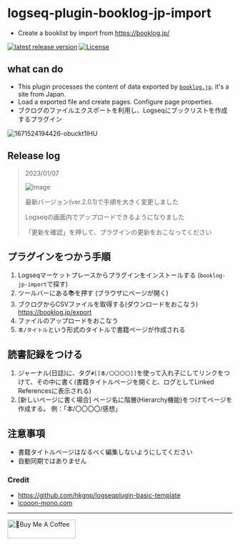 # logseq-plugin-booklog-jp-import

- Create a booklist by import from <https://booklog.jp/>

[![latest release version](https://img.shields.io/github/v/release/YU000jp/logseq-plugin-booklog-jp-import)](https://github.com/YU000jp/logseq-plugin-booklog-jp-import/releases)
[![License](https://img.shields.io/github/license/YU000jp/logseq-plugin-booklog-jp-import?color=blue)](https://github.com/YU000jp/logseq-plugin-booklog-jp-import/blob/main/LICENSE)

## what can  do

- This plugin processes the content of data exported by [`booklog.jp`](https://booklog.jp/). it's a site from Japan.
- Load a exported file and create pages. Configure page properties.
- ブクログのファイルエクスポートを利用し、Logseqにブックリストを作成するプラグイン

![1671524194426-obuckt1IHU](https://user-images.githubusercontent.com/111847207/209885720-9704c0aa-fbec-4f86-9a47-5687966a9898.png)

## Release log

> 2023/01/07
> 
> ![image](https://user-images.githubusercontent.com/111847207/211145904-b9595ae3-c33b-46f4-aaf7-fc75cbf12107.png)
> 
> 最新バージョン(ver.2.0.1)で手順を大きく変更しました
>
> Logseqの画面内でアップロードできるようになりました
>
>「更新を確認」を押して、プラグインの更新をおこなってください

## プラグインをつかう手順

1. Logseqマーケットプレースからプラグインをインストールする (`booklog-jp-import`で探す)
1. ツールバーにある📚を押す (ブラウザにページが開く)
1. ブクログからCSVファイルを取得する(ダウンロードをおこなう) <https://booklog.jp/export>
1. ファイルのアップロードをおこなう
1. `本/タイトル`という形式のタイトルで書籍ページが作成される

## 読書記録をつける

1. ジャーナル(日誌)に、タグ`#[[本/〇〇〇〇]]`を使って入れ子にしてリンクをつけて、その中に書く(書籍タイトルページを開くと、ログとしてLinked Referencesに表示される)
1. [新しいページに書く場合] ページ名に階層(Hierarchy機能)をつけてページを作成する。 例：「本/〇〇〇〇/感想」

## 注意事項

- 書籍タイトルページはなるべく編集しないようにしてください
- 自動同期ではありません

### Credit

- <https://github.com/hkgnp/logseqplugin-basic-template>
- [icooon-mono.com](https://icooon-mono.com/11122-%e3%81%88%e3%82%93%e3%81%b4%e3%81%a4%e4%bb%98%e3%81%8d%e3%81%ae%e3%83%8e%e3%83%bc%e3%83%88%e3%82%a2%e3%82%a4%e3%82%b3%e3%83%b3/)

---

<a href="https://www.buymeacoffee.com/yu000japan" target="_blank"><img src="https://cdn.buymeacoffee.com/buttons/v2/default-violet.png" alt="🍌Buy Me A Coffee" style="height: 42px;width: 152px" ></a>
